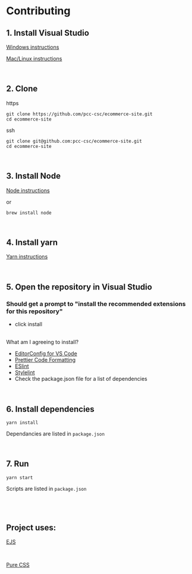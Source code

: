 # Contributing

## 1. Install Visual Studio

[Windows instructions](https://visualstudio.microsoft.com/thank-you-downloading-visual-studio/?sku=Community&channel=Release&version=VS2022&source=VSLandingPage&passive=false)

[Mac/Linux instructions](https://code.visualstudio.com/#alt-downloads)

<br>

## 2. Clone

https

```
git clone https://github.com/pcc-csc/ecommerce-site.git
cd ecommerce-site
```

ssh

```
git clone git@github.com:pcc-csc/ecommerce-site.git
cd ecommerce-site
```

<br>

## 3. Install Node

[Node instructions](https://nodejs.org/en/download/)

or

```
brew install node
```

<br>

## 4. Install yarn

[Yarn instructions](https://classic.yarnpkg.com/en/docs/install)

<br>

## 5. Open the repository in Visual Studio

### Should get a prompt to "install the recommended extensions for this repository"

- click install

<br>
What am I agreeing to install?

- [EditorConfig for VS Code](https://marketplace.visualstudio.com/items?itemName=EditorConfig.EditorConfig)
- [Prettier Code Formatting](https://marketplace.visualstudio.com/items?itemName=esbenp.prettier-vscode)
- [ESlint](https://marketplace.visualstudio.com/items?itemName=dbaeumer.vscode-eslint)
- [Stylelint](https://marketplace.visualstudio.com/items?itemName=stylelint.vscode-stylelint)
- Check the package.json file for a list of dependencies

<br>

## 6. Install dependencies

```
yarn install
```

Dependancies are listed in `package.json`

<br>

## 7. Run

```
yarn start
```

Scripts are listed in `package.json`

## <br>

## Project uses:

[EJS](https://ejs.co/)

<br>

[Pure CSS](https://purecss.io/)

